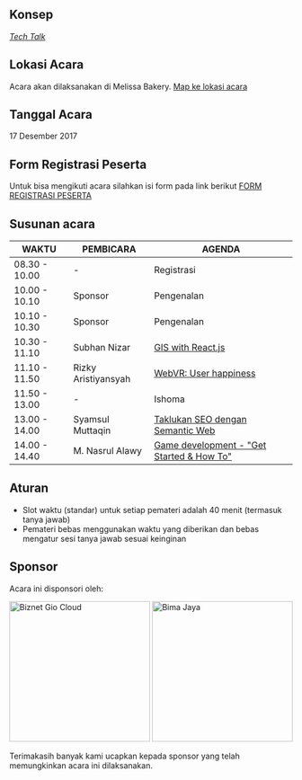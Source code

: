 ## Konsep
[_Tech Talk_](https://github.com/LombokDevMeetup/event-concepts/blob/master/tech-talks.md)

## Lokasi Acara
Acara akan dilaksanakan di Melissa Bakery. [Map ke lokasi acara](https://goo.gl/maps/QME31GfT4Xt)

## Tanggal Acara
17 Desember 2017

## Form Registrasi Peserta
Untuk bisa mengikuti acara silahkan isi form pada link berikut [FORM REGISTRASI PESERTA](https://goo.gl/forms/8MT5MJulKVxJihdB3)

## Susunan acara
| WAKTU          | PEMBICARA           | AGENDA                                                                                                      |
|----------------|---------------------|-------------------------------------------------------------------------------------------------------------|
| 08.30 - 10.00  | -                   | Registrasi                                                                                                  |
| 10.00 - 10.10  | Sponsor             | Pengenalan                                                                                                  |
| 10.10 - 10.30  | Sponsor             | Pengenalan                                                                                                  |
| 10.30 - 11.10  | Subhan Nizar        | [GIS with React.js](https://github.com/LombokDevMeetup/Talks-Proposal/issues/4)                             | 
| 11.10 - 11.50  | Rizky Aristiyansyah | [WebVR: User happiness](https://github.com/LombokDevMeetup/Talks-Proposal/issues/9)                         |
| 11.50 - 13.00  | -                   | Ishoma                                                                                                      |
| 13.00 - 14.00  | Syamsul Muttaqin    | [Taklukan SEO dengan Semantic Web](https://github.com/LombokDevMeetup/Talks-Proposal/issues/5)              |
| 14.00 - 14.40  | M. Nasrul Alawy     | [Game development - "Get Started & How To"](https://github.com/LombokDevMeetup/Talks-Proposal/issues/3)     |

## Aturan
- Slot waktu (standar) untuk setiap pemateri adalah 40 menit (termasuk tanya jawab)
- Pemateri bebas menggunakan waktu yang diberikan dan bebas mengatur sesi tanya jawab sesuai keinginan

## Sponsor
Acara ini disponsori oleh:

<img src="https://github.com/LombokDevMeetup/Lombok-Dev-Meetup-003/blob/master/docs/assets/images/mc02_img_01.png" width="250px" title="Biznet Gio Cloud" alt="Biznet Gio Cloud"> <img src="https://github.com/LombokDevMeetup/Lombok-Dev-Meetup-003/blob/master/docs/assets/images/bimajaya.png" width="250px" title="Bima Jaya" alt="Bima Jaya">

Terimakasih banyak kami ucapkan kepada sponsor yang telah memungkinkan acara ini dilaksanakan.
